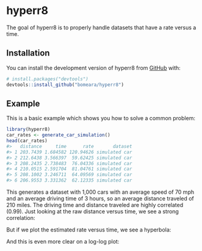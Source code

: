 
<!-- README.md is generated from README.Rmd. Please edit that file -->

# hyperr8

<!-- badges: start -->
<!-- badges: end -->

The goal of hyperr8 is to properly handle datasets that have a rate
versus a time.

## Installation

You can install the development version of hyperr8 from
[GitHub](https://github.com/) with:

``` r
# install.packages("devtools")
devtools::install_github("bomeara/hyperr8")
```

## Example

This is a basic example which shows you how to solve a common problem:

``` r
library(hyperr8)
car_rates <- generate_car_simulation()
head(car_rates)
#>   distance     time      rate       dataset
#> 1 203.7439 1.684582 120.94626 simulated car
#> 2 212.6438 3.566397  59.62425 simulated car
#> 3 208.2435 2.738483  76.04336 simulated car
#> 4 210.0515 2.591704  81.04761 simulated car
#> 5 208.1002 3.246711  64.09569 simulated car
#> 6 206.9553 3.331362  62.12335 simulated car
```

This generates a dataset with 1,000 cars with an average speed of 70 mph
and an average driving time of 3 hours, so an average distance traveled
of 210 miles. The driving time and distance traveled are highly
correlated (0.99). Just looking at the raw distance versus time, we see
a strong correlation:

But if we plot the estimated rate versus time, we see a hyperbola:

And this is even more clear on a log-log plot:

